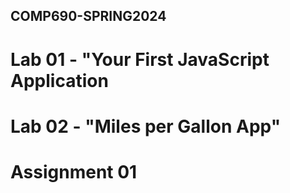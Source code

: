 ## COMP690-SPRING2024
#  Lab 01 - "Your First JavaScript Application
#  Lab 02 - "Miles per Gallon App"

# Assignment 01
